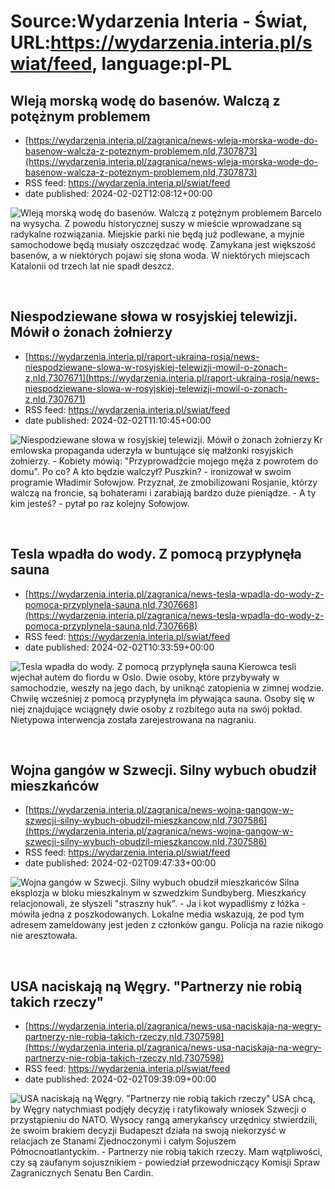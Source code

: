 # Source:Wydarzenia Interia - Świat, URL:https://wydarzenia.interia.pl/swiat/feed, language:pl-PL

## Wleją morską wodę do basenów. Walczą z potężnym problemem
 - [https://wydarzenia.interia.pl/zagranica/news-wleja-morska-wode-do-basenow-walcza-z-poteznym-problemem,nId,7307873](https://wydarzenia.interia.pl/zagranica/news-wleja-morska-wode-do-basenow-walcza-z-poteznym-problemem,nId,7307873)
 - RSS feed: https://wydarzenia.interia.pl/swiat/feed
 - date published: 2024-02-02T12:08:12+00:00

<p><a href="https://wydarzenia.interia.pl/zagranica/news-wleja-morska-wode-do-basenow-walcza-z-poteznym-problemem,nId,7307873"><img align="left" alt="Wleją morską wodę do basenów. Walczą z potężnym problemem" src="https://i.iplsc.com/wleja-morska-wode-do-basenow-walcza-z-poteznym-problemem/000IISXD3A5X79PR-C321.jpg" /></a>Barcelona wysycha. Z powodu historycznej suszy w mieście wprowadzane są radykalne rozwiązania. Miejskie parki nie będą już podlewane, a myjnie samochodowe będą musiały oszczędzać wodę. Zamykana jest większość basenów, a w niektórych pojawi się słona woda. W niektórych miejscach Katalonii od trzech lat nie spadł deszcz.</p><br clear="all" />

## Niespodziewane słowa w rosyjskiej telewizji. Mówił o żonach żołnierzy
 - [https://wydarzenia.interia.pl/raport-ukraina-rosja/news-niespodziewane-slowa-w-rosyjskiej-telewizji-mowil-o-zonach-z,nId,7307671](https://wydarzenia.interia.pl/raport-ukraina-rosja/news-niespodziewane-slowa-w-rosyjskiej-telewizji-mowil-o-zonach-z,nId,7307671)
 - RSS feed: https://wydarzenia.interia.pl/swiat/feed
 - date published: 2024-02-02T11:10:45+00:00

<p><a href="https://wydarzenia.interia.pl/raport-ukraina-rosja/news-niespodziewane-slowa-w-rosyjskiej-telewizji-mowil-o-zonach-z,nId,7307671"><img align="left" alt="Niespodziewane słowa w rosyjskiej telewizji. Mówił o żonach żołnierzy" src="https://i.iplsc.com/niespodziewane-slowa-w-rosyjskiej-telewizji-mowil-o-zonach-z/000IIRWJNUAVK69O-C321.jpg" /></a>Kremlowska propaganda uderzyła w buntujące się małżonki rosyjskich żołnierzy. - Kobiety mówią: &quot;Przyprowadźcie mojego męża z powrotem do domu&quot;. Po co? A kto będzie walczył? Puszkin? - ironizował w swoim programie Władimir Sołowjow. Przyznał, że zmobilizowani Rosjanie, którzy walczą na froncie, są bohaterami i zarabiają bardzo duże pieniądze. - A ty kim jesteś? - pytał po raz kolejny Sołowjow. </p><br clear="all" />

## Tesla wpadła do wody. Z pomocą przypłynęła sauna
 - [https://wydarzenia.interia.pl/zagranica/news-tesla-wpadla-do-wody-z-pomoca-przyplynela-sauna,nId,7307668](https://wydarzenia.interia.pl/zagranica/news-tesla-wpadla-do-wody-z-pomoca-przyplynela-sauna,nId,7307668)
 - RSS feed: https://wydarzenia.interia.pl/swiat/feed
 - date published: 2024-02-02T10:33:59+00:00

<p><a href="https://wydarzenia.interia.pl/zagranica/news-tesla-wpadla-do-wody-z-pomoca-przyplynela-sauna,nId,7307668"><img align="left" alt="Tesla wpadła do wody. Z pomocą przypłynęła sauna" src="https://i.iplsc.com/tesla-wpadla-do-wody-z-pomoca-przyplynela-sauna/000IIRMQ449X04MT-C321.jpg" /></a>Kierowca tesli wjechał autem do fiordu w Oslo. Dwie osoby, które przybywały w samochodzie, weszły na jego dach, by uniknąć zatopienia w zimnej wodzie. Chwilę wcześniej z pomocą przypłynęła im pływająca sauna. Osoby się w niej znajdujące wciągnęły dwie osoby z rozbitego auta na swój pokład. Nietypowa interwencja została zarejestrowana na nagraniu.</p><br clear="all" />

## Wojna gangów w Szwecji. Silny wybuch obudził mieszkańców
 - [https://wydarzenia.interia.pl/zagranica/news-wojna-gangow-w-szwecji-silny-wybuch-obudzil-mieszkancow,nId,7307586](https://wydarzenia.interia.pl/zagranica/news-wojna-gangow-w-szwecji-silny-wybuch-obudzil-mieszkancow,nId,7307586)
 - RSS feed: https://wydarzenia.interia.pl/swiat/feed
 - date published: 2024-02-02T09:47:33+00:00

<p><a href="https://wydarzenia.interia.pl/zagranica/news-wojna-gangow-w-szwecji-silny-wybuch-obudzil-mieszkancow,nId,7307586"><img align="left" alt="Wojna gangów w Szwecji. Silny wybuch obudził mieszkańców" src="https://i.iplsc.com/wojna-gangow-w-szwecji-silny-wybuch-obudzil-mieszkancow/000IIQH2UWY70F8T-C321.jpg" /></a>Silna eksplozja w bloku mieszkalnym w szwedzkim Sundbyberg. Mieszkańcy relacjonowali, że słyszeli &quot;straszny huk&quot;. - Ja i kot wypadliśmy z łóżka - mówiła jedna z poszkodowanych. Lokalne media wskazują, że pod tym adresem zameldowany jest jeden z członków gangu. Policja na razie nikogo nie aresztowała.</p><br clear="all" />

## USA naciskają ną Węgry. "Partnerzy nie robią takich rzeczy"
 - [https://wydarzenia.interia.pl/zagranica/news-usa-naciskaja-na-wegry-partnerzy-nie-robia-takich-rzeczy,nId,7307598](https://wydarzenia.interia.pl/zagranica/news-usa-naciskaja-na-wegry-partnerzy-nie-robia-takich-rzeczy,nId,7307598)
 - RSS feed: https://wydarzenia.interia.pl/swiat/feed
 - date published: 2024-02-02T09:39:09+00:00

<p><a href="https://wydarzenia.interia.pl/zagranica/news-usa-naciskaja-na-wegry-partnerzy-nie-robia-takich-rzeczy,nId,7307598"><img align="left" alt="USA naciskają ną Węgry. &quot;Partnerzy nie robią takich rzeczy&quot;" src="https://i.iplsc.com/usa-naciskaja-na-wegry-partnerzy-nie-robia-takich-rzeczy/000IIQHD6AVMFCF4-C321.jpg" /></a>USA chcą, by Węgry natychmiast podjęły decyzję i ratyfikowały wniosek Szwecji o przystąpieniu do NATO. Wysocy rangą amerykańscy urzędnicy stwierdzili, że swoim brakiem decyzji Budapeszt działa na swoją niekorzyść w relacjach ze Stanami Zjednoczonymi i całym Sojuszem Północnoatlantyckim. - Partnerzy nie robią takich rzeczy. Mam wątpliwości, czy są zaufanym sojusznikiem - powiedział przewodniczący Komisji Spraw Zagranicznych Senatu Ben Cardin.</p><br clear="all" />

